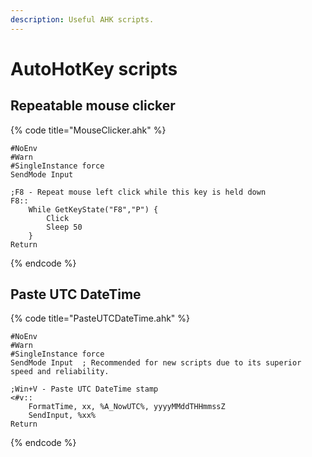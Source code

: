 ```yaml
---
description: Useful AHK scripts.
---
```


# AutoHotKey scripts

## Repeatable mouse clicker

{% code title="MouseClicker.ahk" %}
```text
#NoEnv
#Warn
#SingleInstance force
SendMode Input

;F8 - Repeat mouse left click while this key is held down
F8::
	While GetKeyState("F8","P") {
		Click
		Sleep 50
	}
Return

```
{% endcode %}

## Paste UTC DateTime

{% code title="PasteUTCDateTime.ahk" %}
```text
#NoEnv
#Warn
#SingleInstance force
SendMode Input  ; Recommended for new scripts due to its superior speed and reliability.

;Win+V - Paste UTC DateTime stamp
<#v::
	FormatTime, xx, %A_NowUTC%, yyyyMMddTHHmmssZ
	SendInput, %xx%
Return
```
{% endcode %}

